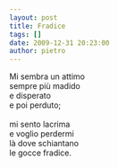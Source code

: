```yaml
---
layout: post
title: Fradice
tags: []
date: 2009-12-31 20:23:00
author: pietro
---
```

Mi sembra un attimo<br/>sempre più madido<br/>e disperato<br/>e poi perduto;<br/><br/>mi sento lacrima<br/>e voglio perdermi<br/>là dove schiantano<br/>le gocce fradice.
